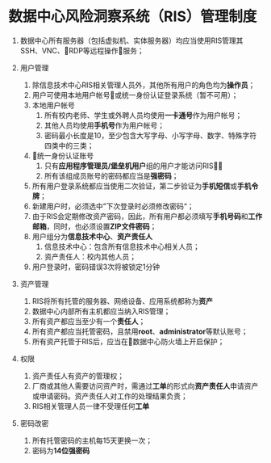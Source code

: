 # 数据中心风险洞察系统（RIS）管理制度

1. 数据中心所有服务器（包括虚拟机、实体服务器）均应当使用RIS管理其SSH、VNC、RDP等远程操作服务；
2. 用户管理
    1. 除信息技术中心RIS相关管理人员外，其他所有用户的角色均为**操作员**；
    2. 用户可使用本地用户帐号或统一身份认证登录系统（暂不可用）；
    3. 本地用户帐号
        1. 所有校内老师、学生或外聘人员均使用**一卡通号**作为用户帐号；
        2. 其他人员均使用**手机号**作为用户帐号；
        3. 密码最小长度是10，至少包含大写字母、小写字母、数字、特殊字符四类中的三类；
    4. 统一身份认证账号
        1. 只有**应用程序管理员/堡垒机用户**组的用户才能访问RIS；
        2. 所有该组成员账号的密码都应当是**强密码**；
    5. 所有用户登录系统都应当使用二次验证，第二步验证为**手机短信**或**手机令牌**；
    6. 新建用户时，必须选中”下次登录时必须修改密码“；
    7. 由于RIS会定期修改资产密码，因此，所有用户都必须填写**手机号码**和**工作邮箱**，同时，也必须设置**ZIP文件密码**；
    8. 用户组分为**信息技术中心**、**资产责任人**
        1. 信息技术中心：包含所有信息技术中心相关人员；
        2. 资产责任人：校内其他人员；
    9. 用户登录时，密码错误3次将被锁定1分钟
    
3. 资产管理
    1. RIS将所有托管的服务器、网络设备、应用系统都称为**资产**
    2. 数据中心内部所有主机都应当纳入RIS管理；
    3. 所有资产都应当至少有一个**责任人**；
    4. 所有资产都应当托管密码，且禁用**root**、**administrator**等默认账号；
    5. 所有资产托管于RIS后，应当在数据中心防火墙上开启保护；
4. 权限
    1. 资产责任人有资产的管理权；
    2. 厂商或其他人需要访问资产时，需通过**工单**的形式向**资产责任人**申请资产或申请密码。资产责任人对工作的处理结果负责；
    3. RIS相关管理人员一律不受理任何**工单**
5. 密码改密
    1. 所有托管密码的主机每15天更换一次；
    2. 密码为**14位强密码**